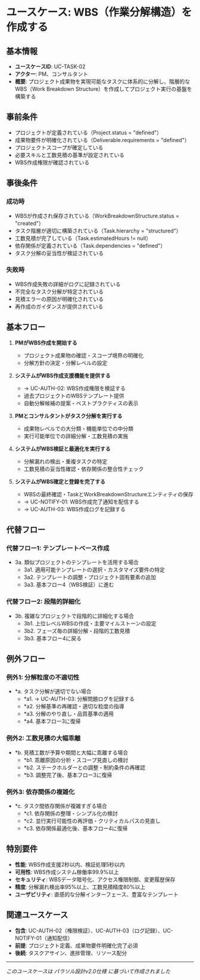 # ユースケース: WBS（作業分解構造）を作成する

## 基本情報
- **ユースケースID**: UC-TASK-02
- **アクター**: PM、コンサルタント
- **概要**: プロジェクト成果物を実現可能なタスクに体系的に分解し、階層的なWBS（Work Breakdown Structure）を作成してプロジェクト実行の基盤を構築する

## 事前条件
- プロジェクトが定義されている（Project.status = "defined"）
- 成果物要件が明確化されている（Deliverable.requirements = "defined"）
- プロジェクトスコープが確定している
- 必要スキルと工数見積の基準が設定されている
- WBS作成権限が確認されている

## 事後条件
### 成功時
- WBSが作成され保存されている（WorkBreakdownStructure.status = "created"）
- タスク階層が適切に構築されている（Task.hierarchy = "structured"）
- 工数見積が完了している（Task.estimatedHours != null）
- 依存関係が定義されている（Task.dependencies = "defined"）
- タスク分解の妥当性が検証されている

### 失敗時
- WBS作成失敗の詳細がログに記録されている
- 不完全なタスク分解が特定されている
- 見積エラーの原因が明確化されている
- 再作成のガイダンスが提供されている

## 基本フロー
1. **PMがWBS作成を開始する**
   - プロジェクト成果物の確認・スコープ境界の明確化
   - 分解方針の決定・分解レベルの設定

2. **システムがWBS作成支援機能を提供する**
   - → UC-AUTH-02: WBS作成権限を検証する
   - 過去プロジェクトのWBSテンプレート提供
   - 自動分解候補の提案・ベストプラクティスの表示

3. **PMとコンサルタントがタスク分解を実行する**
   - 成果物レベルでの大分類・機能単位での中分類
   - 実行可能単位での詳細分解・工数見積の実施

4. **システムがWBS検証と最適化を実行する**
   - 分解漏れの検出・重複タスクの特定
   - 工数見積の妥当性確認・依存関係の整合性チェック

5. **システムがWBS確定と登録を完了する**
   - WBSの最終確認・TaskとWorkBreakdownStructureエンティティの保存
   - → UC-NOTIFY-01: WBS作成完了通知を配信する
   - → UC-AUTH-03: WBS作成ログを記録する

## 代替フロー
### 代替フロー1: テンプレートベース作成
- 3a. 類似プロジェクトのテンプレートを活用する場合
  - 3a1. 適用可能テンプレートの選択・カスタマイズ要件の特定
  - 3a2. テンプレートの調整・プロジェクト固有要素の追加
  - 3a3. 基本フロー4（WBS検証）に進む

### 代替フロー2: 段階的詳細化
- 3b. 複雑なプロジェクトで段階的に詳細化する場合
  - 3b1. 上位レベルWBSの作成・主要マイルストーンの設定
  - 3b2. フェーズ毎の詳細分解・段階的工数見積
  - 3b3. 基本フロー4に戻る

## 例外フロー
### 例外1: 分解粒度の不適切性
- *a. タスク分解が適切でない場合
  - *a1. → UC-AUTH-03: 分解問題ログを記録する
  - *a2. 分解基準の再確認・適切な粒度の指導
  - *a3. 分解のやり直し・品質基準の適用
  - *a4. 基本フロー3に復帰

### 例外2: 工数見積の大幅乖離
- *b. 見積工数が予算や期間と大幅に乖離する場合
  - *b1. 乖離原因の分析・スコープ見直しの検討
  - *b2. ステークホルダーとの調整・制約条件の再確認
  - *b3. 調整完了後、基本フロー3に復帰

### 例外3: 依存関係の複雑化
- *c. タスク間依存関係が複雑すぎる場合
  - *c1. 依存関係の整理・シンプル化の検討
  - *c2. 並行実行可能性の再評価・クリティカルパスの見直し
  - *c3. 依存関係最適化後、基本フロー4に復帰

## 特別要件
- **性能**: WBS作成支援2秒以内、検証処理5秒以内
- **可用性**: WBS作成システム稼働率99.9%以上
- **セキュリティ**: WBSデータ暗号化、アクセス権限制御、変更履歴保存
- **精度**: 分解漏れ検出率95%以上、工数見積精度80%以上
- **ユーザビリティ**: 直感的な分解インターフェース、豊富なテンプレート

## 関連ユースケース
- **包含**: UC-AUTH-02（権限検証）、UC-AUTH-03（ログ記録）、UC-NOTIFY-01（通知配信）
- **前提**: プロジェクト定義、成果物要件明確化完了必須
- **後続**: タスクアサイン、進捗管理、リソース配分

---
*このユースケースは パラソル設計v2.0仕様 に基づいて作成されました*
